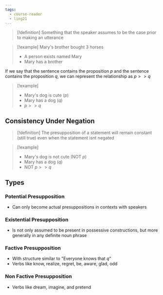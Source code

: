 ```yaml
---
tags:
  - course-reader
  - ling21
---
```

>[!definition]
>Something that the speaker assumes to be the case prior to making an utterance

>[!example]
>Mary's brother bought 3 horses
>- A person exists named Mary
>- Mary has a brother

If we say that the sentence contains the proposition $p$ and the sentence contains the proposition $q$, we can represent the relationship as $p >> q$ 
>[!example]
>- Mary's dog is cute ($p$)
>- Mary has a dog ($q$)
>- $p >> q$
## Consistency Under Negation
>[!definition]
>The presupposition of a statement will remain constant (still true) even when the statement isnt negated

>[!example]
>- Mary's dog is not cute (NOT $p$)
>- Mary has a dog ($q$)
>- NOT $p >> q$

## Types
### Potential Presupposition
- Can only become actual presuppositions in contexts with speakers
### Existential Presupposition
- Is not only assumed to be present in possessive constructions, but more generally in any definite noun phrase
### Factive Presupposition
- With structure similar to "Everyone knows that $q$"
- Verbs like know, realize, regret, be, aware, glad, odd
### Non Factive Presupposition
- Verbs like dream, imagine, and pretend